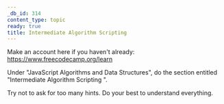 ```yaml
---
_db_id: 314
content_type: topic
ready: true
title: Intermediate Algorithm Scripting
---
```


Make an account here if you haven't already: https://www.freecodecamp.org/learn

Under "JavaScript Algorithms and Data Structures", do the section entitled "Intermediate Algorithm Scripting ".

Try not to ask for too many hints. Do your best to understand everything.